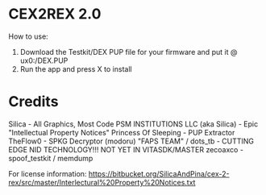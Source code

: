 # CEX2REX 2.0
How to use:     
1) Download the Testkit/DEX PUP file for your firmware and put it @ ux0:/DEX.PUP   
2) Run the app and press X to install    

# Credits

Silica - All Graphics, Most Code
PSM INSTITUTIONS LLC (aka Silica) - Epic "Intellectual Property Notices"
Princess Of Sleeping - PUP Extractor
TheFlow0 - SPKG Decryptor (modoru)
"FAPS TEAM" / dots_tb - CUTTING EDGE NID TECHNOLOGY!!! NOT YET IN VITASDK/MASTER
zecoaxco - spoof_testkit / memdump

For license information: 
https://bitbucket.org/SilicaAndPina/cex-2-rex/src/master/Interlectural%20Property%20Notices.txt